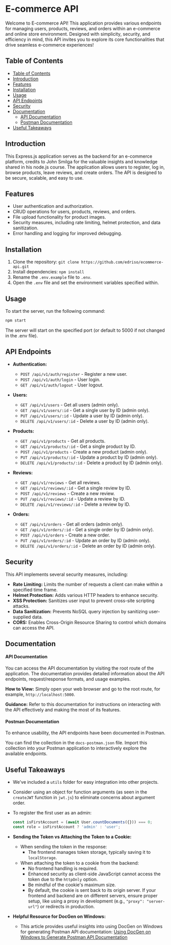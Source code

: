 # E-commerce API

Welcome to E-commerce API! This application provides various endpoints for managing users, products, reviews, and orders within an e-commerce and online store environment.
Designed with simplicity, security, and efficiency in mind, this API invites you to explore its core functionalities that drive seamless e-commerce experiences!

## Table of Contents

- [Table of Contents](#table-of-contents)
- [Introduction](#introduction)
- [Features](#features)
- [Installation](#installation)
- [Usage](#usage)
- [API Endpoints](#api-endpoints)
- [Security](#security)
- [Documentation](#documentation)
  - [API Documentation](#api-documentation)
  - [Postman Documentation](#postman-documentation)
- [Useful Takeaways](#useful-takeaways)

## Introduction

This Express.js application serves as the backend for an e-commerce platform, credits to John Smilga for the valuable insights and knowledge shared in his node.js course. The application allows users to register, log in, browse products, leave reviews, and create orders. The API is designed to be secure, scalable, and easy to use.

## Features

- User authentication and authorization.
- CRUD operations for users, products, reviews, and orders.
- File upload functionality for product images.
- Security measures, including rate limiting, helmet protection, and data sanitization.
- Error handling and logging for improved debugging.

## Installation

1. Clone the repository: `git clone https://github.com/edriso/ecommerce-api.git`
2. Install dependencies: `npm install`
3. Rename the `.env.example` file to `.env`.
4. Open the `.env` file and set the environment variables specified within.

## Usage

To start the server, run the following command:

```bash
npm start
```

The server will start on the specified port (or default to 5000 if not changed in the .env file).

## API Endpoints

- **Authentication:**

  - `POST /api/v1/auth/register` - Register a new user.
  - `POST /api/v1/auth/login` - User login.
  - `GET /api/v1/auth/logout` - User logout.

- **Users:**

  - `GET /api/v1/users` - Get all users (admin only).
  - `GET /api/v1/users/:id` - Get a single user by ID (admin only).
  - `PUT /api/v1/users/:id` - Update a user by ID (admin only).
  - `DELETE /api/v1/users/:id` - Delete a user by ID (admin only).

- **Products:**

  - `GET /api/v1/products` - Get all products.
  - `GET /api/v1/products/:id` - Get a single product by ID.
  - `POST /api/v1/products` - Create a new product (admin only).
  - `PUT /api/v1/products/:id` - Update a product by ID (admin only).
  - `DELETE /api/v1/products/:id` - Delete a product by ID (admin only).

- **Reviews:**

  - `GET /api/v1/reviews` - Get all reviews.
  - `GET /api/v1/reviews/:id` - Get a single review by ID.
  - `POST /api/v1/reviews` - Create a new review.
  - `PUT /api/v1/reviews/:id` - Update a review by ID.
  - `DELETE /api/v1/reviews/:id` - Delete a review by ID.

- **Orders:**
  - `GET /api/v1/orders` - Get all orders (admin only).
  - `GET /api/v1/orders/:id` - Get a single order by ID (admin only).
  - `POST /api/v1/orders` - Create a new order.
  - `PUT /api/v1/orders/:id` - Update an order by ID (admin only).
  - `DELETE /api/v1/orders/:id` - Delete an order by ID (admin only).

## Security

This API implements several security measures, including:

- **Rate Limiting:** Limits the number of requests a client can make within a specified time frame.
- **Helmet Protection:** Adds various HTTP headers to enhance security.
- **XSS Protection:** Sanitizes user input to prevent cross-site scripting attacks.
- **Data Sanitization:** Prevents NoSQL query injection by sanitizing user-supplied data.
- **CORS:** Enables Cross-Origin Resource Sharing to control which domains can access the API.

## Documentation

#### API Documentation

You can access the API documentation by visiting the root route of the application. The documentation provides detailed information about the API endpoints, request/response formats, and usage examples.

**How to View:** Simply open your web browser and go to the root route, for example, `http://localhost:5000`.

**Guidance:** Refer to this documentation for instructions on interacting with the API effectively and making the most of its features.

#### Postman Documentation

To enhance usability, the API endpoints have been documented in Postman.

You can find the collection in the `docs-postman.json` file. Import this collection into your Postman application to interactively explore the available endpoints.

## Useful Takeaways

- We've included a `utils` folder for easy integration into other projects.

- Consider using an object for function arguments (as seen in the `createJWT` function in `jwt.js`) to eliminate concerns about argument order.

- To register the first user as an admin:

  ```javascript
  const isFirstAccount = (await User.countDocuments({})) === 0;
  const role = isFirstAccount ? 'admin' : 'user';
  ```

- **Sending the Token vs Attaching the Token to a Cookie:**

  - When sending the token in the response:
    - The frontend manages token storage, typically saving it to `localStorage`.
  - When attaching the token to a cookie from the backend:
    - No frontend handling is required.
    - Enhanced security as client-side JavaScript cannot access the token due to the `httpOnly` option.
    - Be mindful of the cookie's maximum size.
    - By default, the cookie is sent back to its origin server. If your frontend and backend are on different servers, ensure proper setup, like using a proxy in development (e.g., `"proxy": "server-url"`) or redirects in production.

- **Helpful Resource for DocGen on Windows:**

  - This article provides useful insights into using DocGen on Windows for generating Postman API documentation: [Using DocGen on Windows to Generate Postman API Documentation](https://sedx876.medium.com/using-docgen-on-windows-to-generate-postman-api-documentation-c4fc1724fef2)
